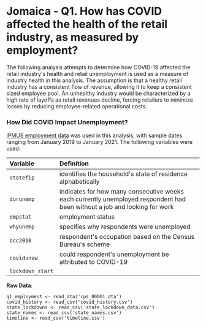 # Jomaica - Q1. How has COVID affected the health of the retail industry, as measured by employment?

The following analysis attempts to determine how COVID-19 affected the retail industry's health and retail unemployment is used as a measure of industry health in this analysis. The assumption is that a healthy retail industry has a consistent flow of revenue, allowing it to keep a consistent sized employee pool. An unhealthy industry would be characterized by a high rate of layoffs as retail revenues decline, forcing retailers to minimize losses by reducing employee-related operational costs.

### How Did COVID Impact Unemployment? 

[IPMUS employment data](https://cps.ipums.org/cps/index.shtml) was used in this analysis, with sample dates ranging from January 2019 to January 2021. The following variables were used:

| Variable |  Definition
|:------    |:-------------------------------------------------     | 
| `statefip` | identifies the household's state of residence alphabetically |
| `durunemp` | indicates for how many consecutive weeks each currently unemployed respondent had been without a job and looking for work |
| `empstat` | employment status |
| `whyunemp` | specifies why respondents were unemployed |            |
| `occ2010`  | respondent's occupation based on the Census Bureau's scheme |
| `covidunaw` | could respondent's unemployment be attributed to COVID-19 |
| `lockdown_start` | 


**Raw Data**:
```
q1_employment <- read_dta('cps_00001.dta') 
covid_history <- read_csv('covid_history.csv') 
state_lockdowns <- read_csv('state_lockdown_data.csv')
state_names <- read_csv('state_names.csv')
timeline <- read_csv('timeline.csv')
```
